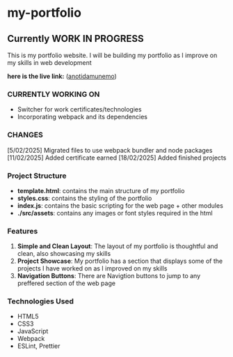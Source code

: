 # my-portfolio

## Currently WORK IN PROGRESS

This is my portfolio website.
I will be building my portfolio as I improve on my skills in web development

**here is the live link:** ([anotidamunemo](https://anotidamunemo.netlify.app/))

### CURRENTLY WORKING ON

- Switcher for work certificates/technologies
- Incorporating webpack and its dependencies

### CHANGES

[5/02/2025] Migrated files to use webpack bundler and node packages
[11/02/2025] Added certificate earned
[18/02/2025] Added finished projects

### Project Structure

- **template.html**: contains the main structure of my portfolio
- **styles.css**: contains the styling of the portfolio
- **index.js**: contains the basic scripting for the web page + other modules
- **./src/assets**: contains any images or font styles required in the html

### Features

1. **Simple and Clean Layout**: The layout of my portfolio is thoughtful and clean, also showcasing my skills
2. **Project Showcase**: My portfolio has a section that displays some of the projects I have worked on as I improved on my skills
3. **Navigation Buttons**: There are Navigtion buttons to jump to any preffered section of the web page

### Technologies Used

- HTML5
- CSS3
- JavaScript
- Webpack
- ESLint, Prettier
